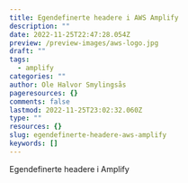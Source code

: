 ```yaml
---
title: Egendefinerte headere i AWS Amplify
description: ""
date: 2022-11-25T22:47:28.054Z
preview: /preview-images/aws-logo.jpg
draft: ""
tags:
  - amplify
categories: ""
author: Ole Halvor Smylingsås
pageresources: {}
comments: false
lastmod: 2022-11-25T23:02:32.060Z
type: ""
resources: {}
slug: egendefinerte-headere-aws-amplify
keywords: []
---
```

Egendefinerte headere i Amplify
<!--more-->